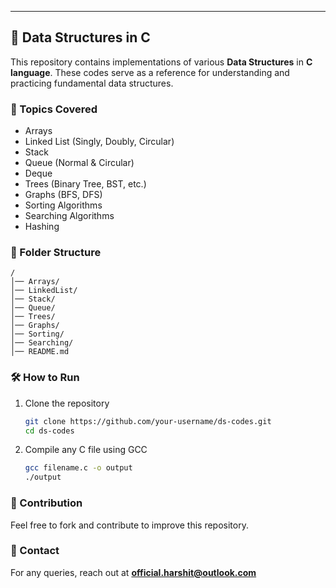 ---

## 📌 Data Structures in C  

This repository contains implementations of various **Data Structures** in **C language**. These codes serve as a reference for understanding and practicing fundamental data structures.  

### 🚀 Topics Covered  
- Arrays  
- Linked List (Singly, Doubly, Circular)  
- Stack  
- Queue (Normal & Circular)  
- Deque  
- Trees (Binary Tree, BST, etc.)  
- Graphs (BFS, DFS)  
- Sorting Algorithms  
- Searching Algorithms  
- Hashing  

### 📂 Folder Structure  
```
/  
│── Arrays/  
│── LinkedList/  
│── Stack/  
│── Queue/  
│── Trees/  
│── Graphs/  
│── Sorting/  
│── Searching/  
│── README.md  
```

### 🛠️ How to Run  
1. Clone the repository  
   ```sh
   git clone https://github.com/your-username/ds-codes.git
   cd ds-codes
   ```
2. Compile any C file using GCC  
   ```sh
   gcc filename.c -o output
   ./output
   ```

### 🎯 Contribution  
Feel free to fork and contribute to improve this repository.  

### 📧 Contact  
For any queries, reach out at **official.harshit@outlook.com**  

